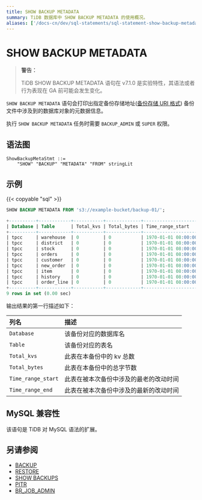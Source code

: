 ```yaml
---
title: SHOW BACKUP METADATA
summary: TiDB 数据库中 SHOW BACKUP METADATA 的使用概况。
aliases: ['/docs-cn/dev/sql-statements/sql-statement-show-backup-metadata']
---
```


# SHOW BACKUP METADATA

> **警告：**
>
> TiDB SHOW BACKUP METADATA 语句在 v7.1.0 是实验特性，其语法或者行为表现在 GA 前可能会发生变化。


`SHOW BACKUP METADATA` 语句会打印出指定备份存储地址([备份存储 URI 格式](/br/backup-and-restore-storages.md#uri-格式))
备份文件中涉及到的数据库对象的元数据信息。

执行 `SHOW BACKUP METADATA` 任务时需要 `BACKUP_ADMIN` 或 `SUPER` 权限。

## 语法图

```ebnf+diagram
ShowBackupMetaStmt ::=
    "SHOW" "BACKUP" "METADATA" "FROM" stringLit
```

## 示例

{{< copyable "sql" >}}

```sql
SHOW BACKUP METADATA FROM 's3://example-bucket/backup-01/';
```

```sql
+----------+------------+-----------+-------------+---------------------+---------------------+
| Database | Table      | Total_kvs | Total_bytes | Time_range_start    | Time_range_end      |
+----------+------------+-----------+-------------+---------------------+---------------------+
| tpcc     | warehouse  | 0         | 0           | 1970-01-01 08:00:00 | 2023-04-10 11:18:21 |
| tpcc     | district   | 0         | 0           | 1970-01-01 08:00:00 | 2023-04-10 11:18:21 |
| tpcc     | stock      | 0         | 0           | 1970-01-01 08:00:00 | 2023-04-10 11:18:21 |
| tpcc     | orders     | 0         | 0           | 1970-01-01 08:00:00 | 2023-04-10 11:18:21 |
| tpcc     | customer   | 0         | 0           | 1970-01-01 08:00:00 | 2023-04-10 11:18:21 |
| tpcc     | new_order  | 0         | 0           | 1970-01-01 08:00:00 | 2023-04-10 11:18:21 |
| tpcc     | item       | 0         | 0           | 1970-01-01 08:00:00 | 2023-04-10 11:18:21 |
| tpcc     | history    | 0         | 0           | 1970-01-01 08:00:00 | 2023-04-10 11:18:21 |
| tpcc     | order_line | 0         | 0           | 1970-01-01 08:00:00 | 2023-04-10 11:18:21 |
+----------+------------+-----------+-------------+---------------------+---------------------+
9 rows in set (0.00 sec)
```

输出结果的第一行描述如下：

| 列名               | 描述                  |
|:-----------------|:--------------------|
| `Database`       | 该备份对应的数据库名          |
| `Table`          | 该备份对应的表名            |
| `Total_kvs`       | 此表在本备份中的 kv 总数      |
| `Total_bytes`     | 此表在本备份中的总字节数        |
| `Time_range_start` | 此表在被本次备份中涉及的最老的改动时间 |
| `Time_range_end `    | 此表在被本次备份中涉及的最新的改动时间 |

## MySQL 兼容性

该语句是 TiDB 对 MySQL 语法的扩展。

## 另请参阅

* [BACKUP](/sql-statements/sql-statement-backup.md)
* [RESTORE](/sql-statements/sql-statement-restore.md)
* [SHOW BACKUPS](/sql-statements/sql-statement-show-backups.md)
* [PITR](/sql-statements/sql-statement-pitr.md)
* [BR_JOB_ADMIN](/sql-statements/sql-statement-br-job-admin.md)
